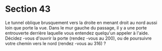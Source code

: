 # Section 43

Le tunnel oblique brusquement vers la droite en menant droit au nord aussi loin que porte
la vue. Dans le mur gauche du passage, il y a une porte entrouverte derrière laquelle vous
entendez quelqu'un appeler à l'aide. Décidez -vous d'ouvrir la porte (rendez -vous au 200),
ou de poursuivre votre chemin vers le nord (rendez -vous au 316) ?